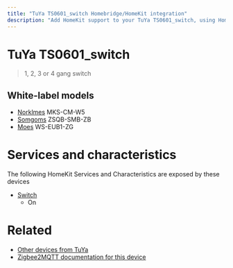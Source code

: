 ```yaml
---
title: "TuYa TS0601_switch Homebridge/HomeKit integration"
description: "Add HomeKit support to your TuYa TS0601_switch, using Homebridge, Zigbee2MQTT and homebridge-z2m."
---
```

<!---
This file has been GENERATED using src/docgen/docgen.ts
DO NOT EDIT THIS FILE MANUALLY!
-->
# TuYa TS0601_switch
> 1, 2, 3 or 4 gang switch


## White-label models
* [Norklmes](../index.md#norklmes) MKS-CM-W5
* [Somgoms](../index.md#somgoms) ZSQB-SMB-ZB
* [Moes](../index.md#moes) WS-EUB1-ZG

# Services and characteristics
The following HomeKit Services and Characteristics are exposed by
these devices

* [Switch](../../switch.md)
  * On


# Related
* [Other devices from TuYa](../index.md#tuya)
* [Zigbee2MQTT documentation for this device](https://www.zigbee2mqtt.io/devices/TS0601_switch.html)